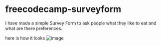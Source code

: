 # freecodecamp-surveyform
I have made a simple Survey Form to ask people what they like to eat and what are there preferences.


here is how it looks 
![image](https://github.com/user-attachments/assets/3523fff9-9b68-4d84-a73c-28c44463af41)
